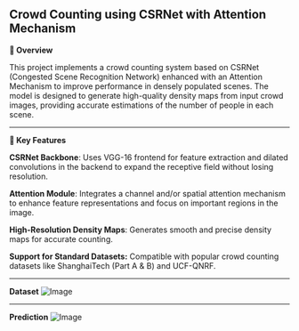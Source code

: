 **Crowd Counting using CSRNet with Attention Mechanism**
---
**📌 Overview**

This project implements a crowd counting system based on CSRNet (Congested Scene Recognition Network) enhanced with an Attention Mechanism to improve performance in densely populated scenes. The model is designed to generate high-quality density maps from input crowd images, providing accurate estimations of the number of people in each scene.

---
**🧠 Key Features**

**CSRNet Backbone**: Uses VGG-16 frontend for feature extraction and dilated convolutions in the backend to expand the receptive field without losing resolution.

**Attention Module**: Integrates a channel and/or spatial attention mechanism to enhance feature representations and focus on important regions in the image.

**High-Resolution Density Maps**: Generates smooth and precise density maps for accurate counting.

**Support for Standard Datasets:** Compatible with popular crowd counting datasets like ShanghaiTech (Part A & B) and UCF-QNRF.

---
**Dataset**
![Image](https://github.com/user-attachments/assets/032d4e7a-0b8d-40c5-8133-50d9d25b9291)

---

**Prediction**
![Image](https://github.com/user-attachments/assets/032d4e7a-0b8d-40c5-8133-50d9d25b9291)
